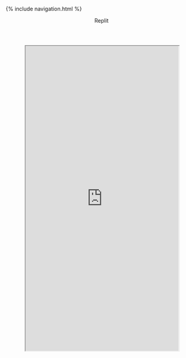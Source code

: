 {% include navigation.html %}

<div class="container py-4">
    <header class="pb-3 mb-4 border-bottom border-primary text-dark">
        <span class="fs-4">Replit</span>
    </header>
    <div class="row justify-content-center" style="margin: 10%;">
        <iframe height="800px" width="100%" src="https://repl.it/@aidanywu/apcsptri3#menu.py?lite=true"></iframe>
    </div>
</div>

